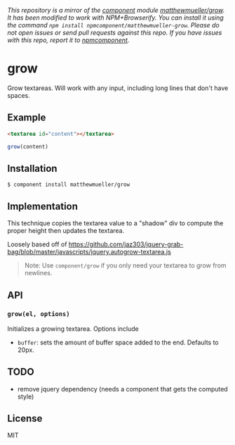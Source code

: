 *This repository is a mirror of the [component](http://component.io) module [matthewmueller/grow](http://github.com/matthewmueller/grow). It has been modified to work with NPM+Browserify. You can install it using the command `npm install npmcomponent/matthewmueller-grow`. Please do not open issues or send pull requests against this repo. If you have issues with this repo, report it to [npmcomponent](https://github.com/airportyh/npmcomponent).*

# grow

  Grow textareas. Will work with any input, including long lines that don't have spaces.

## Example

```html
<textarea id="content"></textarea>
```

```js
grow(content)
```

## Installation

    $ component install matthewmueller/grow

## Implementation

This technique copies the textarea value to a "shadow" div to compute the proper height then updates the textarea.

Loosely based off of https://github.com/jaz303/jquery-grab-bag/blob/master/javascripts/jquery.autogrow-textarea.js

> Note: Use `component/grow` if you only need your textarea to grow from newlines.

## API

### `grow(el, options)`

Initializes a growing textarea. Options include

* `buffer`: sets the amount of buffer space added to the end. Defaults to 20px.

## TODO

* remove jquery dependency (needs a component that gets the computed style)

## License

  MIT
